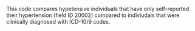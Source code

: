 This code compares hypetensive individuals that have only self-reported their hypertension (field ID 20002) compared to indiviudals that were clinically diagnosed with ICD-10/9 codes. 
